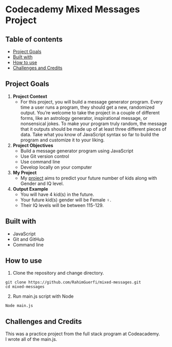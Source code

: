 # Codecademy Mixed Messages Project

## Table of contents
* [Project Goals](#project-goals)
* [Built with](#built-with)
* [How to use](#how-to-use)
* [Challenges and Credits](#challenges-and-credits)

## Project Goals
1. **Project Context**
    * For this project, you will build a message generator program. Every time a user runs a program, they should get a new, randomized output. You’re welcome to take the project in a couple of different forms, like an astrology generator, inspirational message, or nonsensical jokes. To make your program truly random, the message that it outputs should be made up of at least three different pieces of data. Take what you know of JavaScript syntax so far to build the program and customize it to your liking.
2. **Project Objectives**
    * Build a message generator program using JavaScript
    * Use Git version control
    * Use command line
    * Develop locally on your computer
3. **My Project**
    * My [project](https://replit.com/@abderrahimguerf/mixed-messages#main.js) aims to predict your future number of kids along with Gender and IQ level.
4. **Output Example**
    * You will have 4 kid(s) in the future.
    * Your future kid(s) gender will be Female ♀.
    * Their IQ levels will be between 115-129.

## Built with
* JavaScript
* Git and GitHub
* Command line

## How to use
1. Clone the repository and change directory.

```
git clone https://github.com/RahimGuerfi/mixed-messages.git
cd mixed-messages
```

2. Run main.js script with Node

```
Node main.js
```

## Challenges and Credits
This was a practice project from the full stack program at Codeacademy.<br>
I wrote all of the main.js.
